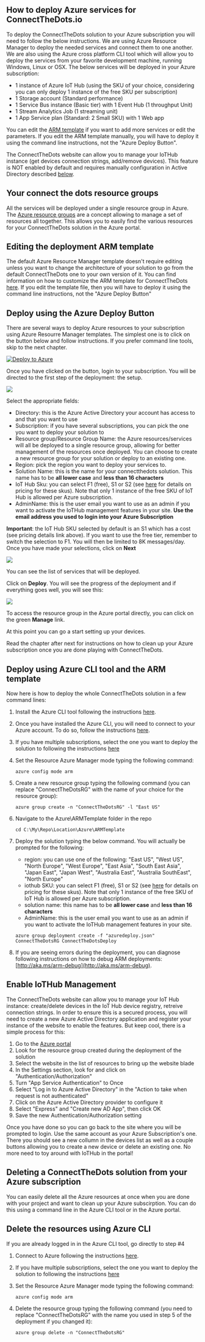 ## How to deploy Azure services for ConnectTheDots.io
To deploy the ConnectTheDots solution to your Azure subscription you will need to follow the below instructions.
We are using Azure Resource Manager to deploy the needed services and connect them to one another.
We are also using the Azure cross platform CLI tool which will allow you to deploy the services from your favorite development machine, running Windows, Linux or OSX.
The below services will be deployed in your Azure subscription:
   - 1 instance of Azure IoT Hub (using the SKU of your choice, considering you can only deploy 1 instance of the free SKU per subscription)
   - 1 Storage account (Standard performance)
   - 1 Service Bus instance (Basic tier) with 1 Event Hub (1 throughput Unit)
   - 1 Stream Analytics Job (1 streaming unit)
   - 1 App Service plan (Standard: 2 Small SKU) with 1 Web app
   
You can edit the [ARM template](azuredeploy.json) if you want to add more services or edit the parameters. If you edit the ARM template manually, you will have to deploy it using the command line instructions, not the "Azure Deploy Button". 

The ConnectTheDots website can allow you to manage your IoTHub instance (get devices connection strings, add/remove devices). This feature is NOT enabled by default and requires manually configuration in Active Directory described [below](#enable_iothub_management).

## Your connect the dots resource groups
All the services will be deployed under a single resource group in Azure.
The [Azure resource groups](https://azure.microsoft.com/en-us/updates/resource-groups-in-azure-preview-portal/) are a concept allowing to manage a set of resources all together.
This allows you to easily find the various resources for your ConnectTheDots solution in the Azure portal.

## Editing the deployment ARM template
The default Azure Resource Manager template doesn't require editing unless you want to change the architecture of your solution to go from the default ConnectTheDots one to your own version of it.
You can find information on how to customize the ARM template for ConnectTheDots [here](CustomizeTemplate.md).
If you edit the template file, then you will have to deploy it using the command line instructions, not the "Azure Deploy Button"

## Deploy using the Azure Deploy Button
There are several ways to deploy Azure resources to your subscription using Azure Resourre Manager templates. The simplest one is to click on the button below and follow instructions.
If you prefer command line tools, skip to the next chapter.

[![Deploy to Azure](http://azuredeploy.net/deploybutton.png)](https://azuredeploy.net/?repository=https://github.com/Azure/connectthedots/raw/IoTHubManagement/Azure/ARMTemplate)

Once you have clicked on the button, login to your subscription. You will be directed to the first step of the deployment: the setup.

![](images/AzureDeploy1.png)

Select the appropriate fields:
- Directory: this is the Azure Active Directory your account has access to and that you want to use
- Subscription: if you have several subscriptions, you can pick the one you want to deploy your solution to
- Resource group/Resource Group Name: the Azure resources/services will all be deployed to a single resource group, allowing for better management of the resources once deployed. You can choose to create a new resource group for your solution or deploy to an existing one.
- Region: pick the region you want to deploy your services to.
- Solution Name: this is the name for your connectthedots solution. This name has to be **all lower case** and **less than 16 characters**
- IoT Hub Sku: you can select F1 (free), S1 or S2 (see [here](https://azure.microsoft.com/en-us/pricing/details/iot-hub/) for details on pricing for these skus). Note that only 1 instance of the free SKU of IoT Hub is allowed per Azure subscription.
- AdminName: this is the user email you want to use as an admin if you want to activate the IoTHub management features in your site. **Use the email address you used to login into your Azure Subscription**

**Important**: the IoT Hub SKU selected by default is an S1 which has a cost (see pricing details link above). If you want to use the free tier, remember to switch the selection to F1. You will then be limited to 8K messages/day.
Once you have made your selections, click on **Next**

![](images/AzureDeploy2.png)

You can see the list of services that will be deployed.

Click on **Deploy**. You will see the progress of the deployment and if everything goes well, you will see this:

![](images/AzureDeploy3.png)

To access the resource group in the Azure portal directly, you can click on the green **Manage** link.

At this point you can go a start setting up your devices.

Read the chapter after next for instructions on how to clean up your Azure subscription once you are done playing with ConnectTheDots.

## Deploy using Azure CLI tool and the ARM template
Now here is how to deploy the whole ConnectTheDots solution in a few command lines:

1. Install the Azure CLI tool following the instructions [here](https://azure.microsoft.com/en-us/documentation/articles/xplat-cli-install/).
1. Once you have installed the Azure CLI, you will need to connect to your Azure account. To do so, follow the instructions [here](https://azure.microsoft.com/en-us/documentation/articles/xplat-cli-connect/).
1. If you have multiple subscriptions, select the one you want to deploy the solution to following the instructions [here](https://azure.microsoft.com/en-us/documentation/articles/xplat-cli-connect/#multiple-subscriptions) 
1. Set the Resource Azure Manager mode typing the following command:

   ```
   azure config mode arm
   ```

1. Create a new resource group typing the following command (you can replace "ConnectTheDotsRG" with the name of your choice for the resource group):

   ```
   azure group create -n "ConnectTheDotsRG" -l "East US"
   ```

1. Navigate to the Azure\ARMTemplate folder in the repo

   ```
   cd C:\My\Repo\Location\Azure\ARMTemplate
   ```

1. Deploy the solution typing the below command. You will actually be prompted for the following:

   * region: you can use one of the following: "East US", "West US", "North Europe", "West Europe", "East Asia", "South East Asia", "Japan East", "Japan West", "Australia East", "Australia SouthEast", "North Europe"
   * iothub SKU:  you can select F1 (free), S1 or S2 (see [here](https://azure.microsoft.com/en-us/pricing/details/iot-hub/) for details on pricing for these skus). Note that only 1 instance of the free SKU of IoT Hub is allowed per Azure subscription.
   * solution name: this name has to be **all lower case** and **less than 16 characters**
   * AdminName: this is the user email you want to use as an admin if you want to activate the IoTHub management features in your site.

   ```
   azure group deployment create -f "azuredeploy.json" ConnectTheDotsRG ConnectTheDotsDeploy 
   ```

1. If you are seeing errors during the deployment, you can diagnose following instructions on how to debug ARM deployments: [http://aka.ms/arm-debug](http://aka.ms/arm-debug).

## Enable IoTHub Management
The ConnectTheDots website can allow you to manage your IoT Hub instance: create/delete devices in the IoT Hub device registry, retreive connection strings.
In order to ensure this is a secured process, you will need to create a new Azure Active Directory application and register your instance of the website to enable the features.
But keep cool, there is a simple process for this:

1. Go to the [Azure portal](https://portal.azure.com)
1. Look for the resource group created during the deployment of the solution
1. Select the website in the list of resources to bring up the website blade
1. In the Settings section, look for and click on "Authentication/Authorization"
1. Turn "App Service Authentication" to Once
1. Select "Log in to Azure Active Directory" in the "Action to take when request is not authenticated"
1. Click on the Azure Active Directory provider to configure it
1. Select "Express" and "Create new AD App", then click OK
1. Save the new Authentication/Authorization setting

Once you have done so you can go back to the site where you will be prompted to login. Use the same account as your Azure Subscription's one. There you should see a new collumn in the devices list as well as a couple buttons allowing you to create a new device or delete an existing one.
No more need to toy around with IoTHub in the portal!

## Deleting a ConnectTheDots solution from your Azure subscription
You can easily delete all the Azure resources at once when you are done with your project and want to clean up your Azure subscirption.
You can do this using a command line in the Azure CLI tool or in the Azure portal.

## Delete the resources using Azure CLI
If you are already logged in in the Azure CLI tool, go directly to step #4

1. Connect to Azure following the instructions [here](https://azure.microsoft.com/en-us/documentation/articles/xplat-cli-connect/).
1. If you have multiple subscriptions, select the one you want to deploy the solution to following the instructions [here](https://azure.microsoft.com/en-us/documentation/articles/xplat-cli-connect/#multiple-subscriptions) 
1. Set the Resource Azure Manager mode typing the following command:

   ```
   azure config mode arm
   ```

1. Delete the resource group typing the following command (you need to replace "ConnectTheDotsRG" with the name you used in step 5 of the deployment if you changed it):

   ```
   azure group delete -n "ConnectTheDotsRG"
   ```
